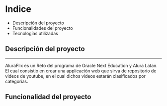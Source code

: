 <h1>Indice</h1>

<ul>
  <li>Descripción del proyecto</li>
  <li>Funcionalidades del proyecto</li>
  <li>Tecnologías utilizadas</li>
</ul>

<h2>Descripción del proyecto</h2>
<hr>
<p>AluraFlix es un Reto del programa de Oracle Next Education y Alura Latan. El cual consistio en crear una applicación web que sirva de repositorio de videos de youtube, en el cual dichos videos estarán clasificados por categorías.</p>

<h2>Funcionalidad del proyecto</h2>
